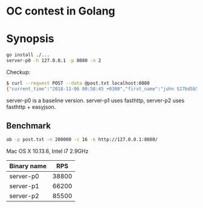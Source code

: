 # OC contest in Golang

# Synopsis

```sh
go install ./...
server-p0 -h 127.0.0.1 -p 8080 -n 2
```

Checkup:

```sh
$ curl --request POST --data @post.txt localhost:8080
{"current_time":"2018-11-06 00:58:45 +0300","first_name":"john 527bd5b5d689e2c32ae974c6229ff785","id":"test 1234","last_name":"hopkins 99b1084a7fbde6c975d169eb824d44cd","say":"go is the best"}
```

server-p0 is a baseline version. server-p1 uses fasthttp, server-p2 uses fasthttp + easyjson.

## Benchmark

```sh
ab -p post.txt -n 200000 -c 16 -k http://127.0.0.1:8080/
```

Mac OS X 10.13.6, Intel i7 2.9GHz

| Binary name | RPS   |
|-------------|-------|
| server-p0   | 38800 |
| server-p1   | 66200 |
| server-p2   | 85500 |
